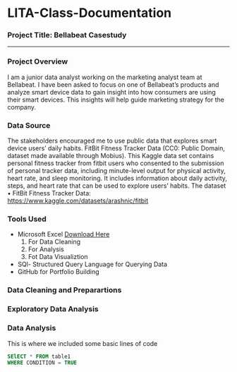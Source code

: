 # LITA-Class-Documentation

### Project Title: Bellabeat Casestudy
---
### Project Overview
I am a junior data analyst working on the marketing analyst team at Bellabeat. I have been asked to focus on one of Bellabeat’s products and analyze smart device data to gain insight into how consumers are using their smart devices. This insights will help guide marketing strategy for the company.

### Data Source
The stakeholders encouraged me to use public data that explores smart device users’ daily habits. FitBit Fitness Tracker Data (CC0: Public Domain, dataset made available through Mobius). This Kaggle data set contains personal fitness tracker from fitbit users who consented to the submission of personal tracker data, including minute-level output for physical activity, heart rate, and sleep monitoring. It includes information about daily activity, steps, and heart rate that can be used to explore users’ habits. The dataset
•	FitBit Fitness Tracker Data: https://www.kaggle.com/datasets/arashnic/fitbit

### Tools Used
- Microsoft Excel [Download Here](https://www.microsoft.com)
  1. For Data Cleaning
  2. For Analysis
  3. Fot Data Visualiztion
- SQl- Structured Query Language for Querying Data
- GitHub for Portfolio Building

### Data Cleaning and Preparartions

### Exploratory Data Analysis

### Data Analysis
This is where we included some basic lines of code

```SQL
SElECT * FROM table1
WHERE CONDITION = TRUE
```
